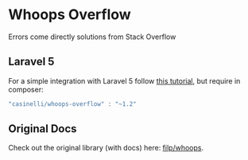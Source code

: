 # Whoops Overflow
Errors come directly solutions from Stack Overflow

## Laravel 5

For a simple integration with Laravel 5 follow [this tutorial](https://mattstauffer.co/blog/bringing-whoops-back-to-laravel-5), but require in composer:

```javascript
"casinelli/whoops-overflow" : "~1.2"
```

## Original Docs

Check out the original library (with docs) here: [filp/whoops](https://github.com/filp/whoops).

